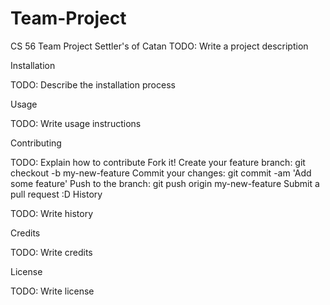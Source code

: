 # Team-Project
CS 56 Team Project
Settler's of Catan
TODO: Write a project description

Installation

TODO: Describe the installation process

Usage

TODO: Write usage instructions

Contributing

TODO: Explain how to contribute
Fork it!
Create your feature branch: git checkout -b my-new-feature
Commit your changes: git commit -am 'Add some feature'
Push to the branch: git push origin my-new-feature
Submit a pull request :D
History

TODO: Write history

Credits

TODO: Write credits

License

TODO: Write license